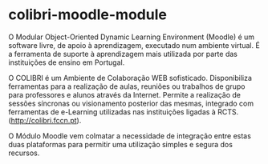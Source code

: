 # colibri-moodle-module
O Modular Object-Oriented Dynamic Learning Environment (Moodle) é um software livre, de apoio à aprendizagem, executado num ambiente virtual. É a ferramenta de suporte à aprendizagem mais utilizada por parte das instituições de ensino em Portugal.

O COLIBRI é um Ambiente de Colaboração WEB sofisticado. Disponibiliza ferramentas para a realização de aulas, reuniões ou trabalhos de grupo para professores e alunos através da Internet. Permite a realização de sessões síncronas ou visionamento posterior das mesmas, integrado com ferramentas de e-Learning utilizadas nas instituições ligadas à RCTS. (http://colibri.fccn.pt).

O Módulo Moodle vem colmatar a necessidade de integração entre estas duas plataformas para permitir uma utilização simples e segura dos recursos.
